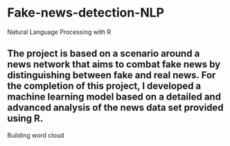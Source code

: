 # Fake-news-detection-NLP
Natural Language Processing with R

## The project is based on a scenario around a news network that aims to combat fake news by distinguishing between fake and real news. For the completion of this project, I developed a machine learning model based on a detailed and advanced analysis of the news data set provided using R. 

Building word cloud
